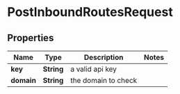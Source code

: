 

# PostInboundRoutesRequest


## Properties

| Name | Type | Description | Notes |
|------------ | ------------- | ------------- | -------------|
|**key** | **String** | a valid api key |  |
|**domain** | **String** | the domain to check |  |




